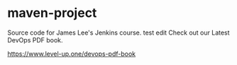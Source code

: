 # maven-project
Source code for James Lee's Jenkins course.
test edit
Check out our Latest DevOps PDF book.

https://www.level-up.one/devops-pdf-book
